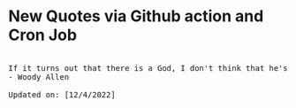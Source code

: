 # New Quotes via Github action and Cron Job

<pre>
<!-- #quote -->
If it turns out that there is a God, I don't think that he's evil. But the worst that you can say about him is that basically he's an underachiever.
- Woody Allen

Updated on: [12/4/2022]
<!-- #quoteEnd -->
</pre>
